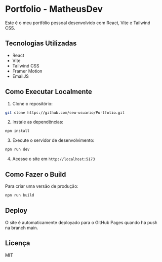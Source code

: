 # Portfolio - MatheusDev

Este é o meu portfólio pessoal desenvolvido com React, Vite e Tailwind CSS.

## Tecnologias Utilizadas

- React
- Vite
- Tailwind CSS
- Framer Motion
- EmailJS

## Como Executar Localmente

1. Clone o repositório:
```bash
git clone https://github.com/seu-usuario/Portfolio.git
```

2. Instale as dependências:
```bash
npm install
```

3. Execute o servidor de desenvolvimento:
```bash
npm run dev
```

4. Acesse o site em `http://localhost:5173`

## Como Fazer o Build

Para criar uma versão de produção:

```bash
npm run build
```

## Deploy

O site é automaticamente deployado para o GitHub Pages quando há push na branch main.

## Licença

MIT 
